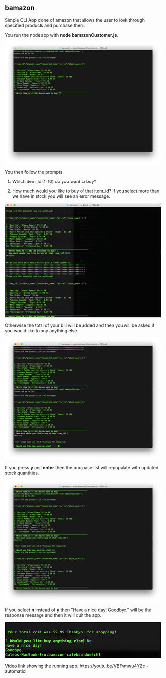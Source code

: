 ## bamazon
Simple CLI App clone of amazon that allows the user to look through specified products and purchase them.

You run the node app with **node bamazonCustomer.js**.

![Run node app](run.png)

You then follow the prompts.
1. Which item_id (1-10) do you want to buy?

2. How much would you like to buy of that item_id?
If you select more than we have in stock you will see an error message.

![Error message](error.png)

Otherwise the total of your bill will be added and then you will be asked if you would like to buy anything else.

![Shows prompts and price total](cost.png)

If you press **y** and **enter** then the purchase list will repopulate with updated stock quantities.

![Buy More](buy.png)

If you select **n** instead of **y** then "Have a nice day! Goodbye." will be the response message and then it will quit the app.

![Bye](bye.png)

Video link showing the running app.
https://youtu.be/VBFvmwu4YZc - automatic!
